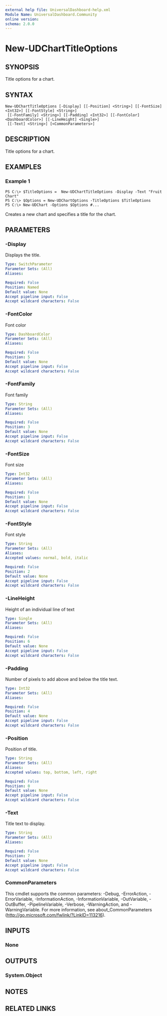 ```yaml
---
external help file: UniversalDashboard-help.xml
Module Name: UniversalDashboard.Community
online version:
schema: 2.0.0
---
```


# New-UDChartTitleOptions

## SYNOPSIS
Title options for a chart.

## SYNTAX

```
New-UDChartTitleOptions [-Display] [[-Position] <String>] [[-FontSize] <Int32>] [[-FontStyle] <String>]
 [[-FontFamily] <String>] [[-Padding] <Int32>] [[-FontColor] <DashboardColor>] [[-LineHeight] <Single>]
 [[-Text] <String>] [<CommonParameters>]
```

## DESCRIPTION
Title options for a chart.

## EXAMPLES

### Example 1
```
PS C:\> $TitleOptions =  New-UDChartTitleOptions -Display -Text "Fruit Chart"
PS C:\> $Options = New-UDChartOptions -TitleOptions $TitleOptions
PS C:\> New-UDChart -Options $Options #...
```

Creates a new chart and specifies a title for the chart.

## PARAMETERS

### -Display
Displays the title.

```yaml
Type: SwitchParameter
Parameter Sets: (All)
Aliases:

Required: False
Position: Named
Default value: None
Accept pipeline input: False
Accept wildcard characters: False
```

### -FontColor
Font color

```yaml
Type: DashboardColor
Parameter Sets: (All)
Aliases:

Required: False
Position: 5
Default value: None
Accept pipeline input: False
Accept wildcard characters: False
```

### -FontFamily
Font family

```yaml
Type: String
Parameter Sets: (All)
Aliases:

Required: False
Position: 3
Default value: None
Accept pipeline input: False
Accept wildcard characters: False
```

### -FontSize
Font size

```yaml
Type: Int32
Parameter Sets: (All)
Aliases:

Required: False
Position: 1
Default value: None
Accept pipeline input: False
Accept wildcard characters: False
```

### -FontStyle
Font style

```yaml
Type: String
Parameter Sets: (All)
Aliases:
Accepted values: normal, bold, italic

Required: False
Position: 2
Default value: None
Accept pipeline input: False
Accept wildcard characters: False
```

### -LineHeight
Height of an individual line of text 

```yaml
Type: Single
Parameter Sets: (All)
Aliases:

Required: False
Position: 6
Default value: None
Accept pipeline input: False
Accept wildcard characters: False
```

### -Padding
Number of pixels to add above and below the title text.

```yaml
Type: Int32
Parameter Sets: (All)
Aliases:

Required: False
Position: 4
Default value: None
Accept pipeline input: False
Accept wildcard characters: False
```

### -Position
Position of title.

```yaml
Type: String
Parameter Sets: (All)
Aliases:
Accepted values: top, bottom, left, right

Required: False
Position: 0
Default value: None
Accept pipeline input: False
Accept wildcard characters: False
```

### -Text
Title text to display.

```yaml
Type: String
Parameter Sets: (All)
Aliases:

Required: False
Position: 7
Default value: None
Accept pipeline input: False
Accept wildcard characters: False
```

### CommonParameters
This cmdlet supports the common parameters: -Debug, -ErrorAction, -ErrorVariable, -InformationAction, -InformationVariable, -OutVariable, -OutBuffer, -PipelineVariable, -Verbose, -WarningAction, and -WarningVariable. For more information, see about_CommonParameters (http://go.microsoft.com/fwlink/?LinkID=113216).

## INPUTS

### None

## OUTPUTS

### System.Object

## NOTES

## RELATED LINKS
